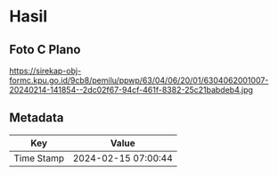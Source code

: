# Hasil

## Foto C Plano

https://sirekap-obj-formc.kpu.go.id/9cb8/pemilu/ppwp/63/04/06/20/01/6304062001007-20240214-141854--2dc02f67-94cf-461f-8382-25c21babdeb4.jpg


## Metadata

| Key        | Value               |
| ---------- | ------------------- |
| Time Stamp | 2024-02-15 07:00:44 |



